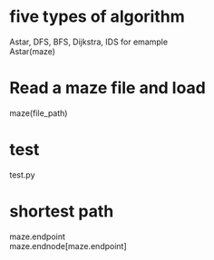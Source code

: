#  five types of algorithm  
Astar, DFS, BFS, Dijkstra, IDS 
for emample  
Astar(maze)
  
# Read a maze file and load
maze(file_path) 

# test 
test.py

# shortest path 
maze.endpoint  
maze.endnode[maze.endpoint]

